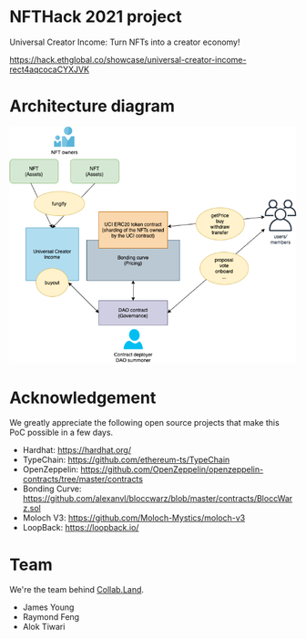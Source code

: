 # NFTHack 2021 project

Universal Creator Income: Turn NFTs into a creator economy!

https://hack.ethglobal.co/showcase/universal-creator-income-rect4aqcocaCYXJVK

# Architecture diagram

![incubator](./incubator.png)

# Acknowledgement

We greatly appreciate the following open source projects that make this PoC
possible in a few days.

- Hardhat: https://hardhat.org/
- TypeChain: https://github.com/ethereum-ts/TypeChain
- OpenZeppelin:
  https://github.com/OpenZeppelin/openzeppelin-contracts/tree/master/contracts
- Bonding Curve:
  https://github.com/alexanvl/bloccwarz/blob/master/contracts/BloccWarz.sol
- Moloch V3: https://github.com/Moloch-Mystics/moloch-v3
- LoopBack: https://loopback.io/

# Team

We're the team behind [Collab.Land](https://collab.land).

- James Young
- Raymond Feng
- Alok Tiwari

